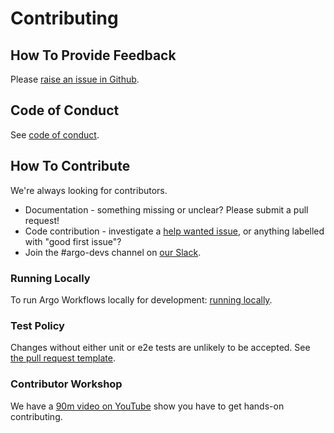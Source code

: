 # Contributing

## How To Provide Feedback

Please [raise an issue in Github](https://github.com/argoproj/argo/issues).

## Code of Conduct

See [code of conduct](https://github.com/argoproj/argo/blob/master/CODE_OF_CONDUCT.md).

## How To Contribute

We're always looking for contributors.

* Documentation - something missing or unclear? Please submit a pull request!
* Code contribution - investigate a [help wanted issue](https://github.com/argoproj/argo/issues?q=is%3Aopen+is%3Aissue+label%3A%22help+wanted%22+label%3A%22good+first+issue%22), or anything labelled with "good first issue"?
* Join the #argo-devs channel on [our Slack](https://argoproj.github.io/community/join-slack).

### Running Locally

To run Argo Workflows locally for development: [running locally](running-locally.md).

### Test Policy

Changes without either unit or e2e tests are unlikely to be accepted. See [the pull request template](https://github.com/argoproj/argo/blob/master/.github/pull_request_template.md).

### Contributor Workshop

We have a [90m video on YouTube](https://youtu.be/zZv0lNCDG9w) show you have to get hands-on contributing.
